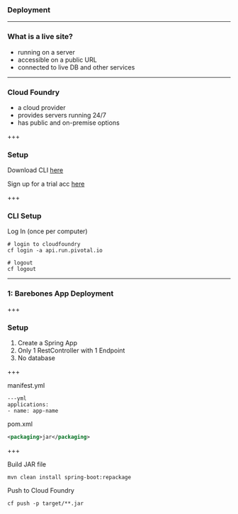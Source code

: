 ### Deployment

---

### What is a live site?

- running on a server
- accessible on a public URL
- connected to live DB and other services

---

### Cloud Foundry

- a cloud provider
- provides servers running 24/7
- has public and on-premise options

+++

### Setup

Download CLI [here](https://github.com/cloudfoundry/cli#installers-and-compressed-binaries)

Sign up for a trial acc [here](https://account.run.pivotal.io/z/uaa/sign-up)

+++

### CLI Setup

Log In (once per computer)

```
# login to cloudfoundry
cf login -a api.run.pivotal.io

# logout
cf logout
```

---

### 1: Barebones App Deployment

+++

### Setup

1. Create a Spring App
2. Only 1 RestController with 1 Endpoint
3. No database

+++

manifest.yml

```
---yml
applications:
- name: app-name
```

pom.xml

```xml
<packaging>jar</packaging>
```

+++

Build JAR file

```
mvn clean install spring-boot:repackage
```

Push to Cloud Foundry

```
cf push -p target/**.jar




